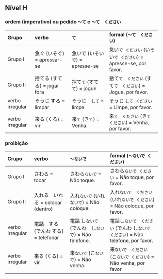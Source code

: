 ## Nível H

### ordem (imperativo) ou pedido ```〜て``` e ```〜て　ください```

| Grupo | verbo | ```て``` | formal (```〜て　ください```) |
|:---|:---|:---|:---|
| Grupo I | 急ぐ (いそぐ) = apressar-se | 急いで (いそい```で```) = apresse-se | 急い```で ください``` (いそい```で ください```) = apresse-se, por favor. |
| Grupo II | 捨てる (すてる) = jogar fora | 捨て```て``` (すて```て```) = jogue | 捨て```て　ください``` (すて```て　ください```) = Jogue, por favor. |
| verbo irregular | そうじ する = limpar | そうじ　```して``` = limpe | そうじ ```して ください``` = Limpe, por favor. |
| verbo irregular | 来る (くる) = vir | 来```て``` (き```て```) = Venha. | 来```て　ください``` (き```て ください```) = Venha, por favor. |


### proibição

| Grupo | verbo | ```〜ないで``` | formal (```〜ないで ください```) |
|:---|:---|:---|:---|
| Grupo I | さわる = tocar | さわら```ないで``` = Não toque. | さわら```ないで ください``` = Não toque, por favor. |
| Grupo II | 入れる　いれる = colocar (dentro) | 入れ```ないで``` (いれ```ないで```) = Não coloque. | 入れ```ないで　ください``` (いれ```ないで ください```) = Não coloque, por favor. |
| verbo irregular | 電話　する (でんわ する) = telefonar | 電話 し```ないで``` (でんわ　し```ないで```) = Não telefone. | 電話し```ないで　ください``` (でんわ し```ないで　ください```) = Não telefone, por favor. |
| verbo irregular | 来る (くる) = vir | 来```ないで``` (こ```ないで```) = Não venha. | 来```ないで　ください``` (こ```ないで ください```) = Não venha, por favor |